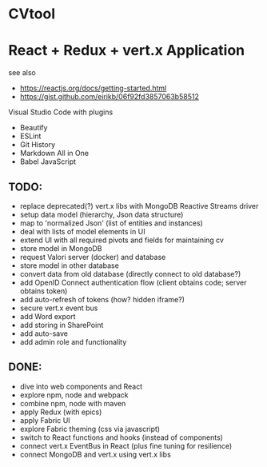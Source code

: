 # CVtool

# React + Redux + vert.x Application

see also
* https://reactjs.org/docs/getting-started.html
* https://gist.github.com/eirikb/06f92fd3857063b58512

Visual Studio Code with plugins
* Beautify
* ESLint
* Git History
* Markdown All in One
* Babel JavaScript

## TODO:
* replace deprecated(?) vert.x libs with MongoDB Reactive Streams driver
* setup data model (hierarchy, Json data structure)
* map to 'normalized Json' (list of entities and instances)
* deal with lists of model elements in UI
* extend UI with all required pivots and fields for maintaining cv
* store model in MongoDB
* request Valori server (docker) and database
* store model in other database
* convert data from old database (directly connect to old database?)
* add OpenID Connect authentication flow
  (client obtains code; server obtains token)
* add auto-refresh of tokens (how? hidden iframe?)
* secure vert.x event bus
* add Word export
* add storing in SharePoint
* add auto-save
* add admin role and functionality

## DONE:
* dive into web components and React
* explore npm, node and webpack
* combine npm, node with maven
* apply Redux (with epics)
* apply Fabric UI
* explore Fabric theming (css via javascript)
* switch to React functions and hooks (instead of components)
* connect vert.x EventBus in React (plus fine tuning for resilience)
* connect MongoDB and vert.x using vert.x libs
